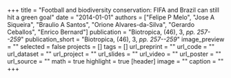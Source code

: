 +++
title = "Football and biodiversity conservation: FIFA and Brazil can still hit a green goal"
date = "2014-01-01"
authors = ["Felipe P Melo", "Jose A Siqueira", "Braulio A Santos", "Orione Alvares-da-Silva", "Gerardo Ceballos", "Enrico Bernard"]
publication = "Biotropica, (46), 3, _pp. 257--259_"
publication_short = "Biotropica, (46), 3, _pp. 257--259_"
image_preview = ""
selected = false
projects = []
tags = []
url_preprint = ""
url_code = ""
url_dataset = ""
url_project = ""
url_slides = ""
url_video = ""
url_poster = ""
url_source = ""
math = true
highlight = true
[header]
image = ""
caption = ""
+++
